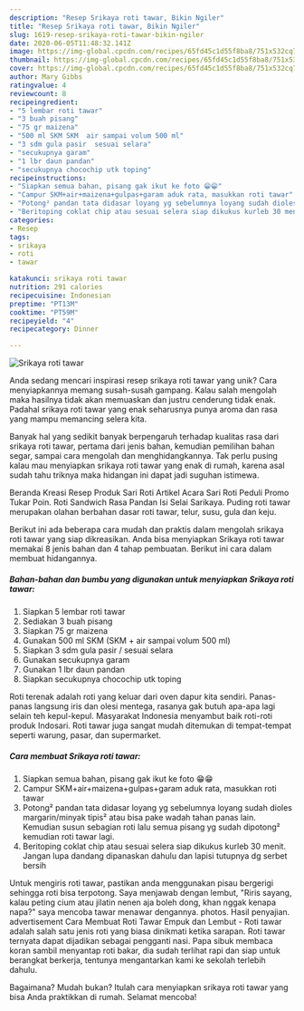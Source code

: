```yaml
---
description: "Resep Srikaya roti tawar, Bikin Ngiler"
title: "Resep Srikaya roti tawar, Bikin Ngiler"
slug: 1619-resep-srikaya-roti-tawar-bikin-ngiler
date: 2020-06-05T11:48:32.141Z
image: https://img-global.cpcdn.com/recipes/65fd45c1d55f8ba8/751x532cq70/srikaya-roti-tawar-foto-resep-utama.jpg
thumbnail: https://img-global.cpcdn.com/recipes/65fd45c1d55f8ba8/751x532cq70/srikaya-roti-tawar-foto-resep-utama.jpg
cover: https://img-global.cpcdn.com/recipes/65fd45c1d55f8ba8/751x532cq70/srikaya-roti-tawar-foto-resep-utama.jpg
author: Mary Gibbs
ratingvalue: 4
reviewcount: 8
recipeingredient:
- "5 lembar roti tawar"
- "3 buah pisang"
- "75 gr maizena"
- "500 ml SKM SKM  air sampai volum 500 ml"
- "3 sdm gula pasir  sesuai selara"
- "secukupnya garam"
- "1 lbr daun pandan"
- "secukupnya chocochip utk toping"
recipeinstructions:
- "Siapkan semua bahan, pisang gak ikut ke foto 😁😁"
- "Campur SKM+air+maizena+gulpas+garam aduk rata, masukkan roti tawar"
- "Potong² pandan tata didasar loyang yg sebelumnya loyang sudah dioles margarin/minyak tipis² atau bisa pake wadah tahan panas lain. Kemudian susun sebagian roti lalu semua pisang yg sudah dipotong² kemudian roti tawar lagi."
- "Beritoping coklat chip atau sesuai selera siap dikukus kurleb 30 menit. Jangan lupa dandang dipanaskan dahulu dan lapisi tutupnya dg serbet bersih"
categories:
- Resep
tags:
- srikaya
- roti
- tawar

katakunci: srikaya roti tawar 
nutrition: 291 calories
recipecuisine: Indonesian
preptime: "PT13M"
cooktime: "PT59M"
recipeyield: "4"
recipecategory: Dinner

---
```



![Srikaya roti tawar](https://img-global.cpcdn.com/recipes/65fd45c1d55f8ba8/751x532cq70/srikaya-roti-tawar-foto-resep-utama.jpg)

Anda sedang mencari inspirasi resep srikaya roti tawar yang unik? Cara menyiapkannya memang susah-susah gampang. Kalau salah mengolah maka hasilnya tidak akan memuaskan dan justru cenderung tidak enak. Padahal srikaya roti tawar yang enak seharusnya punya aroma dan rasa yang mampu memancing selera kita.

Banyak hal yang sedikit banyak berpengaruh terhadap kualitas rasa dari srikaya roti tawar, pertama dari jenis bahan, kemudian pemilihan bahan segar, sampai cara mengolah dan menghidangkannya. Tak perlu pusing kalau mau menyiapkan srikaya roti tawar yang enak di rumah, karena asal sudah tahu triknya maka hidangan ini dapat jadi suguhan istimewa.

Beranda Kreasi Resep Produk Sari Roti Artikel Acara Sari Roti Peduli Promo Tukar Poin. Roti Sandwich Rasa Pandan Isi Selai Sarikaya. Puding roti tawar merupakan olahan berbahan dasar roti tawar, telur, susu, gula dan keju.


Berikut ini ada beberapa cara mudah dan praktis dalam mengolah srikaya roti tawar yang siap dikreasikan. Anda bisa menyiapkan Srikaya roti tawar memakai 8 jenis bahan dan 4 tahap pembuatan. Berikut ini cara dalam membuat hidangannya.

<!--inarticleads1-->

##### Bahan-bahan dan bumbu yang digunakan untuk menyiapkan Srikaya roti tawar:

1. Siapkan 5 lembar roti tawar
1. Sediakan 3 buah pisang
1. Siapkan 75 gr maizena
1. Gunakan 500 ml SKM (SKM + air sampai volum 500 ml)
1. Siapkan 3 sdm gula pasir / sesuai selara
1. Gunakan secukupnya garam
1. Gunakan 1 lbr daun pandan
1. Siapkan secukupnya chocochip utk toping


Roti terenak adalah roti yang keluar dari oven dapur kita sendiri. Panas-panas langsung iris dan olesi mentega, rasanya gak butuh apa-apa lagi selain teh kepul-kepul. Masyarakat Indonesia menyambut baik roti-roti produk Indosari. Roti tawar juga sangat mudah ditemukan di tempat-tempat seperti warung, pasar, dan supermarket. 

<!--inarticleads2-->

##### Cara membuat Srikaya roti tawar:

1. Siapkan semua bahan, pisang gak ikut ke foto 😁😁
1. Campur SKM+air+maizena+gulpas+garam aduk rata, masukkan roti tawar
1. Potong² pandan tata didasar loyang yg sebelumnya loyang sudah dioles margarin/minyak tipis² atau bisa pake wadah tahan panas lain. Kemudian susun sebagian roti lalu semua pisang yg sudah dipotong² kemudian roti tawar lagi.
1. Beritoping coklat chip atau sesuai selera siap dikukus kurleb 30 menit. Jangan lupa dandang dipanaskan dahulu dan lapisi tutupnya dg serbet bersih


Untuk mengiris roti tawar, pastikan anda menggunakan pisau bergerigi sehingga roti bisa terpotong. Saya menjawab dengan lembut, &#34;Riris sayang, kalau peting cium atau jilatin nenen aja boleh dong, khan nggak kenapa napa?&#34; saya mencoba tawar menawar dengannya. photos. Hasil penyajian. advertisement Cara Membuat Roti Tawar Empuk dan Lembut - Roti tawar adalah salah satu jenis roti yang biasa dinikmati ketika sarapan. Roti tawar ternyata dapat dijadikan sebagai pengganti nasi. Papa sibuk membaca koran sambil menyantap roti bakar, dia sudah terlihat rapi dan siap untuk berangkat berkerja, tentunya mengantarkan kami ke sekolah terlebih dahulu. 

Bagaimana? Mudah bukan? Itulah cara menyiapkan srikaya roti tawar yang bisa Anda praktikkan di rumah. Selamat mencoba!
